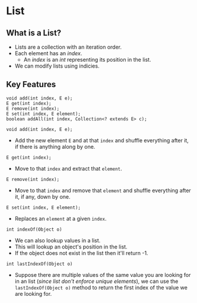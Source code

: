 # List

## What is a List?

* Lists are a collection with an iteration order.
* Each element has an _index_.
    * An _index_ is an _int_ representing its position in the list.
* We can modify lists using indicies.

## Key Features

```text
void add(int index, E e);
E get(int index);
E remove(int index);
E set(int index, E element);
boolean addAll(int index, Collection<? extends E> c);
```

`void add(int index, E e);`
* Add the new element `E` and at that `index` and shuffle everything
after it, if there is anything along by one.

`E get(int index);`
* Move to that `index` and extract that `element`.

`E remove(int index);`
* Move to that `index` and remove that `element` and shuffle everything
after it, if any, down by one.

`E set(int index, E element);`
* Replaces an `element` at a given `index`.

`int indexOf(Object o)`
* We can also lookup values in a list.
* This will lookup an object's position in the list.
* If the object does not exist in the list then it'll return -1.

`int lastIndexOf(Object o)`
* Suppose there are multiple values of the same value you are 
looking for in an list (_since list don't enforce unique elements_),
we can use the `lastIndexOf(Object o)` method to return the first 
index of the value we are looking for.